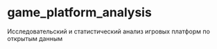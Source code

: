# game_platform_analysis
Исследовательский и статистический анализ игровых платформ по открытым данным
